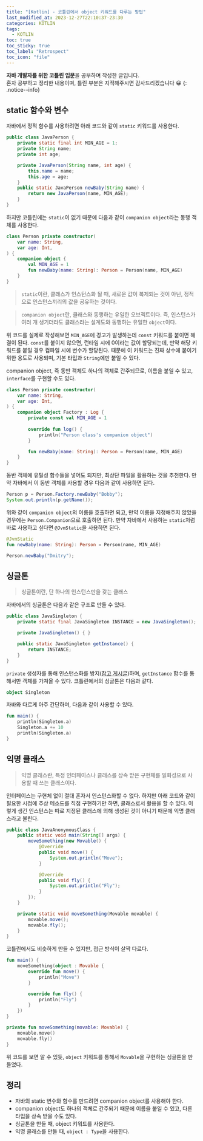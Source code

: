 ```yaml
---
title: "[Kotlin] - 코틀린에서 object 키워드를 다루는 방법"
last_modified_at: 2023-12-27T22:10:37-23:30
categories: KOTLIN
tags:
  - KOTLIN
toc: true
toc_sticky: true
toc_label: "Retrospect"
toc_icon: "file"
---
```


**자바 개발자를 위한 코틀린 입문**을 공부하며 작성한 글입니다.<br>
혼자 공부하고 정리한 내용이며, 틀린 부분은 지적해주시면 감사드리겠습니다 😀
{: .notice--info}

## static 함수와 변수

자바에서 정적 함수를 사용하려면 아래 코드와 같이 `static` 키워드를 사용한다.

```java
public class JavaPerson {
    private static final int MIN_AGE = 1;
    private String name;
    private int age;

    private JavaPerson(String name, int age) {
        this.name = name;
        this.age = age;
    }
    public static JavaPerson newBaby(String name) {
        return new JavaPerson(name, MIN_AGE);
    }
}
```

하지만 코틀린에는 `static`이 없기 때문에 다음과 같이 `companion object`라는 동행 객체를 사용한다.

```kotlin
class Person private constructor(
    var name: String,
    var age: Int,
) {
    companion object {
        val MIN_AGE = 1
        fun newBaby(name: String): Person = Person(name, MIN_AGE)
    }
}
```

> `static`이란, 클래스가 인스턴스화 될 때, 새로운 값이 복제되는 것이 아닌, 정적으로 인스턴스끼리의 값을 공유하는 것이다.

> `companion object`란, 클래스와 동행하는 유일한 오브젝트이다. 즉, 인스턴스가 여러 개 생기더라도 클래스라는 설계도와 동행하는 유일한 `object`이다.

위 코드를 실제로 작성해보면 `MIN_AGE`에 경고가 발생하는데 `const` 키워드를 붙이면 해결이 된다.
`const`를 붙이지 않으면, 런타임 시에 0이라는 값이 할당되는데, 만약 해당 키워드를 붙일 경우 컴파일 시에 변수가 할당된다.
때문에 이 키워드는 진짜 상수에 붙이기 위한 용도로 사용되며, 기본 타입과 `String`에만 붙일 수 있다.

companion object, 즉 동반 객체도 하나의 객체로 간주되므로, 이름을 붙일 수 있고, `interface`를 구현할 수도 있다.

```kotlin
class Person private constructor(
    var name: String,
    var age: Int,
) {
    companion object Factory : Log {
        private const val MIN_AGE = 1
        
        override fun log() {
            println("Person class's companion object")
        }

        fun newBaby(name: String): Person = Person(name, MIN_AGE)
    }
}
```

동반 객체에 유틸성 함수들을 넣어도 되지만, 최상단 파일을 활용하는 것을 추천한다.
만약 자바에서 이 동반 객체를 사용할 경우 다음과 같이 사용하면 된다.

```java
Person p = Person.Factory.newBaby("Bobby");
System.out.println(p.getName());
```

위와 같이 `companion object`의 이름을 호출하면 되고, 만약 이름을 지정해주지 않았을 경우에는 `Person.Companion`으로 호출하면 된다.
만약 자바에서 사용하는 `static`처럼 바로 사용하고 싶다면 `@JvmStatic`을 사용하면 된다.

```kotlin
@JvmStatic
fun newBaby(name: String): Person = Person(name, MIN_AGE)
```

```java
Person.newBaby("Dmitry");
```

## 싱글톤

> 싱글톤이란, 단 하나의 인스턴스만을 갖는 클래스

자바에서의 싱글톤은 다음과 같은 구조로 만들 수 있다.

```java
public class JavaSingleton {
    private static final JavaSingleton INSTANCE = new JavaSingleton();

    private JavaSingleton() { }

    public static JavaSingleton getInstance() {
        return INSTANCE;
    }
}
```

`private` 생성자를 통해 인스턴스화를 방지([참고 게시글](https://jwhy-study.tistory.com/33))하며, `getInstance` 함수를 통해서만 객체를 가져올 수 있다.
코틀린에서의 싱글톤은 다음과 같다.

```kotlin
object Singleton
```

자바와 다르게 아주 간단하며, 다음과 같이 사용할 수 있다.

```kotlin
fun main() {
    println(Singleton.a)
    Singleton.a += 10
    println(Singleton.a)
}
```

## 익명 클래스

> 익명 클래스란, 특정 인터페이스나 클래스를 상속 받은 구현체를 일회성으로 사용할 때 쓰는 클래스이다.

인터페이스는 구현체 없이 절대 혼자서 인스턴스화할 수 없다.
하지만 아래 코드와 같이 필요한 시점에 추상 메소드를 직접 구현하기만 하면, 클래스로서 활용을 할 수 있다.
이렇게 생긴 인스턴스는 따로 지정된 클래스에 의해 생성된 것이 아니기 때문에 익명 클래스라고 불린다.

```java
public class JavaAnonymousClass {
    public static void main(String[] args) {
        moveSomething(new Movable() {
            @Override
            public void move() {
                System.out.println("Move");
            }

            @Override
            public void fly() {
                System.out.println("Fly");
            }
        });
    }

    private static void moveSomething(Movable movable) {
        movable.move();
        movable.fly();
    }
}
```

코틀린에서도 비슷하게 만들 수 있지만, 접근 방식이 살짝 다르다.

```kotlin
fun main() {
    moveSomething(object : Movable {
        override fun move() {
            println("Move")
        }

        override fun fly() {
            println("Fly")
        }
    })
}

private fun moveSomething(movable: Movable) {
    movable.move()
    movable.fly()
}
```

위 코드를 보면 알 수 있듯, `object` 키워드를 통해서 `Movable`을 구현하는 싱글톤을 만들었다.

## 정리

- 자바의 static 변수와 함수를 만드려면 companion object를 사용해야 한다.
- companion object도 하나의 객체로 간주되기 때문에 이름을 붙일 수 있고, 다른 타입을 상속 받을 수도 있다.
- 싱글톤을 만들 때, object 키워드를 사용한다.
- 익명 클래스를 만들 때, `object : Type`을 사용한다.
